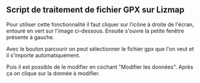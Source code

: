 <h2>Script de traitement de fichier GPX sur Lizmap</h2>

Pour utiliser cette fonctionnalité il faut cliquer sur l’icône à droite de l'écran,
entouré en vert sur l'image ci-dessous. Ensuite s'ouvre la petite fenêtre présente
à gauche.

Avec le bouton parcourir on peut sélectionner le fichier gpx que l'on veut et il
s'importe automatiquement.

Puis il est possible de le modifier en cochant "Modifier les données".
Après ça on clique sur la donnée à modifier.
